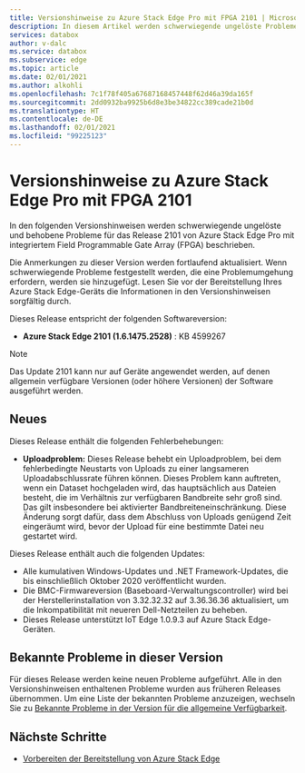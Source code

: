 ```yaml
---
title: Versionshinweise zu Azure Stack Edge Pro mit FPGA 2101 | Microsoft-Dokumentation
description: In diesem Artikel werden schwerwiegende ungelöste Probleme und Lösungen für das Release 2101 von Azure Stack Edge beschrieben.
services: databox
author: v-dalc
ms.service: databox
ms.subservice: edge
ms.topic: article
ms.date: 02/01/2021
ms.author: alkohli
ms.openlocfilehash: 7c1f78f405a67687168457448f62d46a39da165f
ms.sourcegitcommit: 2dd0932ba9925b6d8e3be34822cc389cade21b0d
ms.translationtype: HT
ms.contentlocale: de-DE
ms.lasthandoff: 02/01/2021
ms.locfileid: "99225123"
---
```

# <a name="azure-stack-edge-pro-with-fpga-2101-release-notes"></a>Versionshinweise zu Azure Stack Edge Pro mit FPGA 2101

In den folgenden Versionshinweisen werden schwerwiegende ungelöste und behobene Probleme für das Release 2101 von Azure Stack Edge Pro mit integriertem Field Programmable Gate Array (FPGA) beschrieben.

Die Anmerkungen zu dieser Version werden fortlaufend aktualisiert. Wenn schwerwiegende Probleme festgestellt werden, die eine Problemumgehung erfordern, werden sie hinzugefügt. Lesen Sie vor der Bereitstellung Ihres Azure Stack Edge-Geräts die Informationen in den Versionshinweisen sorgfältig durch.  

Dieses Release entspricht der folgenden Softwareversion:

- **Azure Stack Edge 2101 (1.6.1475.2528)** : KB 4599267

> [!NOTE]
> Das Update 2101 kann nur auf Geräte angewendet werden, auf denen allgemein verfügbare Versionen (oder höhere Versionen) der Software ausgeführt werden.

## <a name="whats-new"></a>Neues

Dieses Release enthält die folgenden Fehlerbehebungen:

- **Uploadproblem:** Dieses Release behebt ein Uploadproblem, bei dem fehlerbedingte Neustarts von Uploads zu einer langsameren Uploadabschlussrate führen können. Dieses Problem kann auftreten, wenn ein Dataset hochgeladen wird, das hauptsächlich aus Dateien besteht, die im Verhältnis zur verfügbaren Bandbreite sehr groß sind. Das gilt insbesondere bei aktivierter Bandbreiteneinschränkung. Diese Änderung sorgt dafür, dass dem Abschluss von Uploads genügend Zeit eingeräumt wird, bevor der Upload für eine bestimmte Datei neu gestartet wird.

Dieses Release enthält auch die folgenden Updates:

- Alle kumulativen Windows-Updates und .NET Framework-Updates, die bis einschließlich Oktober 2020 veröffentlicht wurden.
- Die BMC-Firmwareversion (Baseboard-Verwaltungscontroller) wird bei der Herstellerinstallation von 3.32.32.32 auf 3.36.36.36 aktualisiert, um die Inkompatibilität mit neueren Dell-Netzteilen zu beheben.
- Dieses Release unterstützt IoT Edge 1.0.9.3 auf Azure Stack Edge-Geräten.

## <a name="known-issues-in-this-release"></a>Bekannte Probleme in dieser Version

Für dieses Release werden keine neuen Probleme aufgeführt. Alle in den Versionshinweisen enthaltenen Probleme wurden aus früheren Releases übernommen. Um eine Liste der bekannten Probleme anzuzeigen, wechseln Sie zu [Bekannte Probleme in der Version für die allgemeine Verfügbarkeit](data-box-gateway-release-notes.md#known-issues-in-ga-release).

## <a name="next-steps"></a>Nächste Schritte

- [Vorbereiten der Bereitstellung von Azure Stack Edge](../databox-online/azure-stack-edge-deploy-prep.md)
